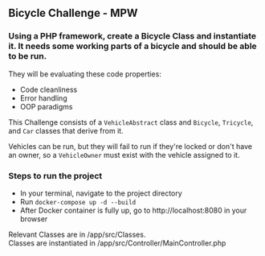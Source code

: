 ## Bicycle Challenge - MPW

### Using a PHP framework, create a Bicycle Class and instantiate it. It needs some working parts of a bicycle and should be able to be run.

They will be evaluating these code properties:
- Code cleanliness
- Error handling
- OOP paradigms

This Challenge consists of a `VehicleAbstract` class and `Bicycle`, `Tricycle`, and `Car` classes that derive from it.

Vehicles can be run, but they will fail to run if they're locked or don't have an owner, so a `VehicleOwner` must exist with the vehicle assigned to it.

### Steps to run the project

- In your terminal, navigate to the project directory
- Run `docker-compose up -d --build`
- After Docker container is fully up, go to http://localhost:8080 in your browser

Relevant Classes are in /app/src/Classes.  
Classes are instantiated in /app/src/Controller/MainController.php
